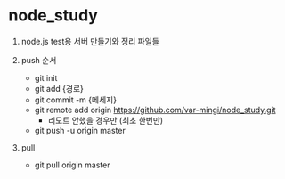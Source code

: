 # node_study

1. node.js test용 서버 만들기와 정리 파일들

2. push 순서
    * git init
    * git add {경로}
    * git commit -m {메세지}
    * git remote add origin https://github.com/var-mingi/node_study.git
        * 리모트 안했을 경우만 (최초 한번만)
    * git push -u origin master

3. pull
    * git pull origin master